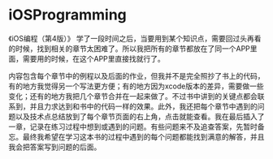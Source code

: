# iOSProgramming
《iOS编程（第4版）》
学了一段时间之后，当要用到某个知识点，需要回过头再看的时候，找到相关的章节太困难了。所以我把所有的章节都放在了同一个APP里面，需要用的时候，在这个APP里直接找就行了。

内容包含每个章节中的例程以及后面的作业，但我并不是完全照抄了书上的代码，有的地方我觉得另一个写法更方便；有的地方因为xcode版本的差异，需要做一些变化；还有的地方我把几个章节合并在一起来做了。不过书中讲到的关键点都会联系到，并且力求达到和书中的代码一样的效果。此外，我还把每个章节中遇到的问题以及技术点总结放到了每个章节页面的右上角，点击就能查看。我在最后插入了一章，记录在练习过程中想到或遇到的问题。有些问题来不及追查答案，先暂时备忘。最终我希望在学习这本书的过程中遇到的每个问题都能找到满意的解答，并且我会把答案写到问题的后面。
